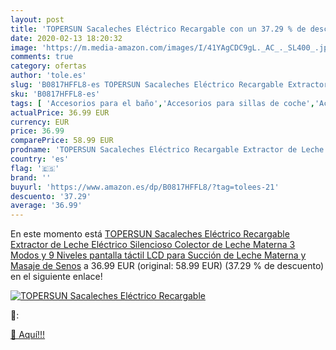 ```yaml
---
layout: post
title: 'TOPERSUN Sacaleches Eléctrico Recargable con un 37.29 % de descuento'
date: 2020-02-13 18:20:32
image: 'https://m.media-amazon.com/images/I/41YAgCDC9gL._AC_._SL400_.jpg'
comments: true
category: ofertas
author: 'tole.es'
slug: 'B0817HFFL8-es TOPERSUN Sacaleches Eléctrico Recargable Extractor de...'
sku: 'B0817HFFL8-es'
tags: [ 'Accesorios para el baño','Accesorios para sillas de coche','Actividad y entretenimiento','Andadores','Baño e higiene personal','Bebé','Belleza','Desarrollo de habilidades motoras','Espejos para asientos traseros','Esponjas para baños','Higiene y cuidado','Juguetes','Juguetes para Bebés y primera infancia','Juguetes para apilar y encajar','Juguetes y juegos','Sillas de coche y accesorios','Toallitas húmedas para bebé','Toallitas y accesorios para bebé','sacaleches', ]
actualPrice: 36.99 EUR
currency: EUR
price: 36.99
comparePrice: 58.99 EUR
prodname: 'TOPERSUN Sacaleches Eléctrico Recargable Extractor de Leche Eléctrico Silencioso Colector de Leche Materna 3 Modos y 9 Niveles pantalla táctil LCD para Succión de Leche Materna y Masaje de Senos'
country: 'es'
flag: '🇪🇸'
brand: ''
buyurl: 'https://www.amazon.es/dp/B0817HFFL8/?tag=tolees-21'
descuento: '37.29'
average: '36.99'
---
```


En este momento está [TOPERSUN Sacaleches Eléctrico Recargable Extractor de Leche Eléctrico Silencioso Colector de Leche Materna 3 Modos y 9 Niveles pantalla táctil LCD para Succión de Leche Materna y Masaje de Senos](https://www.amazon.es/dp/B0817HFFL8/?tag=tolees-21) a 36.99 EUR (original: 58.99 EUR) (37.29 %  de descuento) en el siguiente enlace!

[![TOPERSUN Sacaleches Eléctrico Recargable](https://m.media-amazon.com/images/I/41YAgCDC9gL._AC_._SL400_.jpg)](https://www.amazon.es/dp/B0817HFFL8/?tag=tolees-21)

🔎:


[🛒 Aquí!!!](https://www.amazon.es/dp/B0817HFFL8/?tag=tolees-21)
